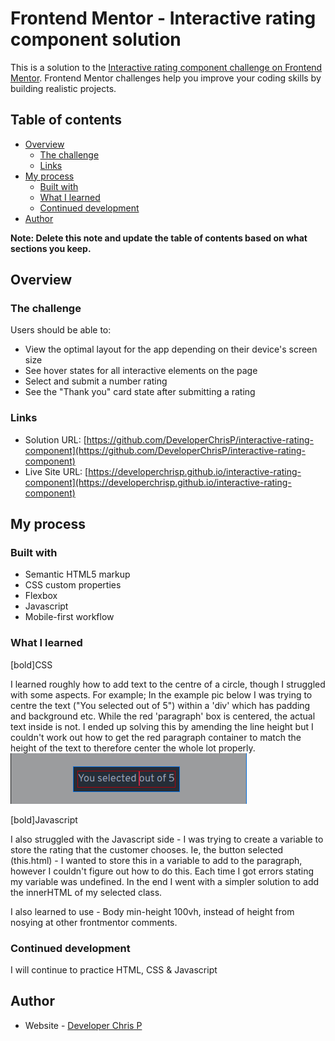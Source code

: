 # Frontend Mentor - Interactive rating component solution

This is a solution to the [Interactive rating component challenge on Frontend Mentor](https://www.frontendmentor.io/challenges/interactive-rating-component-koxpeBUmI). Frontend Mentor challenges help you improve your coding skills by building realistic projects.

## Table of contents

- [Overview](#overview)
  - [The challenge](#the-challenge)
  - [Links](#links)
- [My process](#my-process)
  - [Built with](#built-with)
  - [What I learned](#what-i-learned)
  - [Continued development](#continued-development)
- [Author](#author)

**Note: Delete this note and update the table of contents based on what sections you keep.**

## Overview

### The challenge

Users should be able to:

- View the optimal layout for the app depending on their device's screen size
- See hover states for all interactive elements on the page
- Select and submit a number rating
- See the "Thank you" card state after submitting a rating

### Links

- Solution URL: [https://github.com/DeveloperChrisP/interactive-rating-component](https://github.com/DeveloperChrisP/interactive-rating-component)
- Live Site URL: [https://developerchrisp.github.io/interactive-rating-component](https://developerchrisp.github.io/interactive-rating-component)

## My process

### Built with

- Semantic HTML5 markup
- CSS custom properties
- Flexbox
- Javascript
- Mobile-first workflow

### What I learned

[bold]CSS

I learned roughly how to add text to the centre of a circle, though I struggled with some aspects. For example;
In the example pic below I was trying to centre the text ("You selected <span></span> out of 5") within a 'div' which has padding and background etc. While the red 'paragraph' box is centered, the actual text inside is not. I ended up solving this by amending the line height but I couldn't work out how to get the red paragraph container to match the height of the text to therefore center the whole lot properly.
![example of something I struggled with](image.png)

[bold]Javascript

I also struggled with the Javascript side - I was trying to create a variable to store the rating that the customer chooses. Ie, the button selected (this.html) - I wanted to store this in a variable to add to the paragraph, however I couldn't figure out how to do this. Each time I got errors stating my variable was undefined. In the end I went with a simpler solution to add the innerHTML of my selected class.

I also learned to use - Body min-height 100vh, instead of height from nosying at other frontmentor comments.

### Continued development

I will continue to practice HTML, CSS & Javascript

## Author

- Website - [Developer Chris P](https://developerchrisp.github.io/portfolio)
